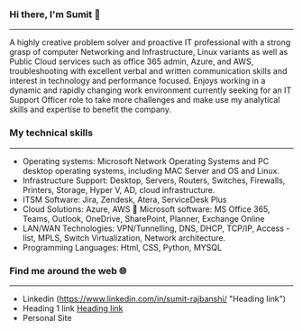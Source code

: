 ### Hi there, I'm Sumit 👋
-------------
A highly creative problem solver and proactive IT professional with a strong grasp of computer Networking and Infrastructure, Linux variants as well as Public Cloud services such as office 365 admin, Azure, and AWS, troubleshooting with excellent verbal and written communication skills and interest in technology and performance focused. Enjoys working in a dynamic and rapidly changing work environment currently seeking for an IT Support Officer role to take more challenges and make use my analytical skills and expertise to benefit the company.

### My technical skills
-------------

- Operating systems: Microsoft Network Operating Systems and PC desktop operating systems, including MAC Server and OS and Linux.
- Infrastructure Support: Desktop, Servers, Routers, Switches, Firewalls, Printers, Storage, Hyper V, AD, cloud infrastructure. 
- ITSM Software: Jira, Zendesk, Atera, ServiceDesk Plus 
- Cloud Solutions: Azure, AWS  Microsoft software: MS Office 365, Teams, Outlook, OneDrive, SharePoint, Planner, Exchange Online 
- LAN/WAN Technologies: VPN/Tunnelling, DNS, DHCP, TCP/IP, Access - list, MPLS, Switch Virtualization, Network architecture. 
- Programming Languages: Html, CSS, Python, MYSQL

### Find me around the web 🌐
-------------
- Linkedin (https://www.linkedin.com/in/sumit-rajbanshi/ "Heading link")
- Heading 1 link [Heading link](https://github.com/pandao/editor.md "Heading link")
- Personal Site
